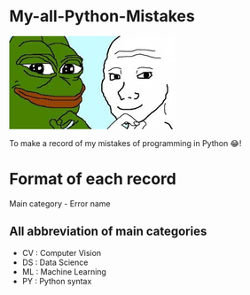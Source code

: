 # My-all-Python-Mistakes
![pepewojak](./pepewojak.jpg)

To make a record of my mistakes of programming in Python 😂!

# Format of each record 
Main category - Error name

## All abbreviation of main categories
- CV :  Computer Vision
- DS :  Data Science
- ML :  Machine Learning
- PY :  Python syntax
